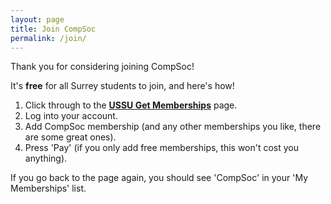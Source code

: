 ```yaml
---
layout: page
title: Join CompSoc
permalink: /join/
---
```


Thank you for considering joining CompSoc!

It's **free** for all Surrey students to join, and here's how!

1. Click through to the [**USSU Get Memberships**](https://www.ussu.co.uk/activity/Pages/GetMemberships.aspx) page.
2. Log into your account.
3. Add CompSoc membership (and any other memberships you like, there are some great ones).
4. Press 'Pay' (if you only add free memberships, this won't cost you anything).

If you go back to the page again, you should see 'CompSoc' in your 'My Memberships' list.
